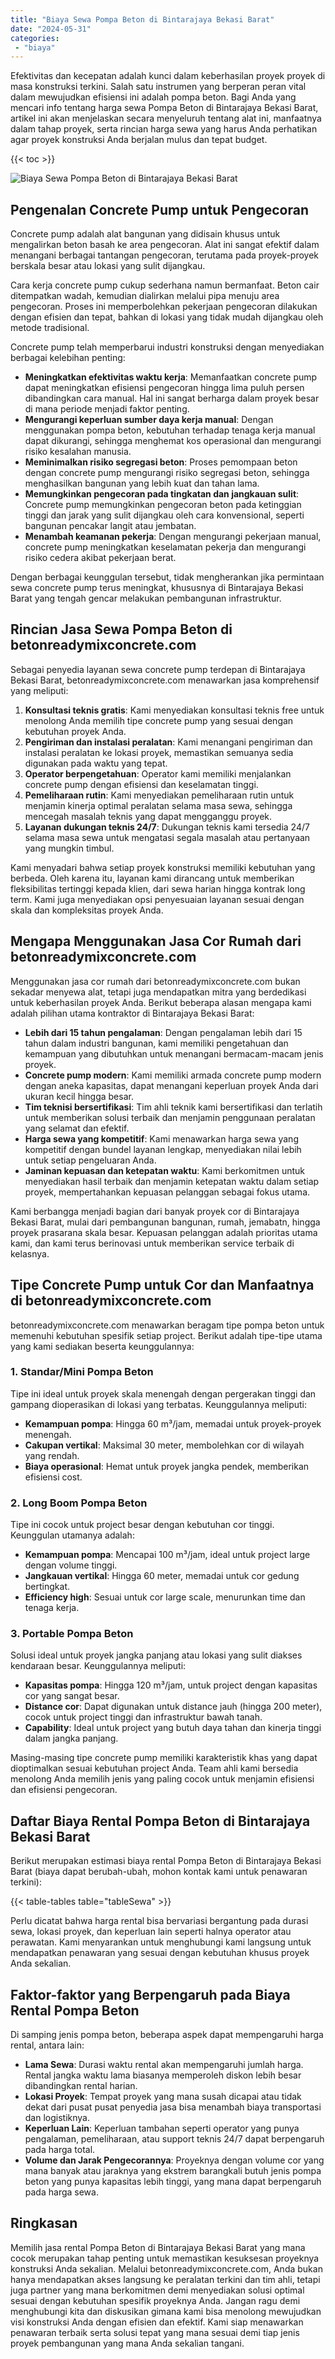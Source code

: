 ```yaml
---
title: "Biaya Sewa Pompa Beton di Bintarajaya Bekasi Barat"
date: "2024-05-31"
categories: 
 - "biaya"
---
```


Efektivitas dan kecepatan adalah kunci dalam keberhasilan proyek proyek di masa konstruksi terkini. Salah satu instrumen yang berperan peran vital dalam mewujudkan efisiensi ini adalah pompa beton. Bagi Anda yang mencari info tentang harga sewa Pompa Beton di Bintarajaya Bekasi Barat, artikel ini akan menjelaskan secara menyeluruh tentang alat ini, manfaatnya dalam tahap proyek, serta rincian harga sewa yang harus Anda perhatikan agar proyek konstruksi Anda berjalan mulus dan tepat budget.

{{< toc >}}

![Biaya Sewa Pompa Beton di Bintarajaya Bekasi Barat](https://betoncor8.github.io/pump/concrete-pump%20(16).png)

## Pengenalan Concrete Pump untuk Pengecoran

Concrete pump adalah alat bangunan yang didisain khusus untuk mengalirkan beton basah ke area pengecoran. Alat ini sangat efektif dalam menangani berbagai tantangan pengecoran, terutama pada proyek-proyek berskala besar atau lokasi yang sulit dijangkau.

Cara kerja concrete pump cukup sederhana namun bermanfaat. Beton cair ditempatkan wadah, kemudian dialirkan melalui pipa menuju area pengecoran. Proses ini memperbolehkan pekerjaan pengecoran dilakukan dengan efisien dan tepat, bahkan di lokasi yang tidak mudah dijangkau oleh metode tradisional.

Concrete pump telah memperbarui industri konstruksi dengan menyediakan berbagai kelebihan penting:

- **Meningkatkan efektivitas waktu kerja**: Memanfaatkan concrete pump dapat meningkatkan efisiensi pengecoran hingga lima puluh persen dibandingkan cara manual. Hal ini sangat berharga dalam proyek besar di mana periode menjadi faktor penting.
- **Mengurangi keperluan sumber daya kerja manual**: Dengan menggunakan pompa beton, kebutuhan terhadap tenaga kerja manual dapat dikurangi, sehingga menghemat kos operasional dan mengurangi risiko kesalahan manusia.
- **Meminimalkan risiko segregasi beton**: Proses pemompaan beton dengan concrete pump mengurangi risiko segregasi beton, sehingga menghasilkan bangunan yang lebih kuat dan tahan lama.
- **Memungkinkan pengecoran pada tingkatan dan jangkauan sulit**: Concrete pump memungkinkan pengecoran beton pada ketinggian tinggi dan jarak yang sulit dijangkau oleh cara konvensional, seperti bangunan pencakar langit atau jembatan.
- **Menambah keamanan pekerja**: Dengan mengurangi pekerjaan manual, concrete pump meningkatkan keselamatan pekerja dan mengurangi risiko cedera akibat pekerjaan berat.

Dengan berbagai keunggulan tersebut, tidak mengherankan jika permintaan sewa concrete pump terus meningkat, khususnya di Bintarajaya Bekasi Barat yang tengah gencar melakukan pembangunan infrastruktur.

## Rincian Jasa Sewa Pompa Beton di betonreadymixconcrete.com

Sebagai penyedia layanan sewa concrete pump terdepan di Bintarajaya Bekasi Barat, betonreadymixconcrete.com menawarkan jasa komprehensif yang meliputi:

1. **Konsultasi teknis gratis**: Kami menyediakan konsultasi teknis free untuk menolong Anda memilih tipe concrete pump yang sesuai dengan kebutuhan proyek Anda.
2. **Pengiriman dan instalasi peralatan**: Kami menangani pengiriman dan instalasi peralatan ke lokasi proyek, memastikan semuanya sedia digunakan pada waktu yang tepat.
3. **Operator berpengetahuan**: Operator kami memiliki menjalankan concrete pump dengan efisiensi dan keselamatan tinggi.
4. **Pemeliharaan rutin**: Kami menyediakan pemeliharaan rutin untuk menjamin kinerja optimal peralatan selama masa sewa, sehingga mencegah masalah teknis yang dapat mengganggu proyek.
5. **Layanan dukungan teknis 24/7**: Dukungan teknis kami tersedia 24/7 selama masa sewa untuk mengatasi segala masalah atau pertanyaan yang mungkin timbul.

Kami menyadari bahwa setiap proyek konstruksi memiliki kebutuhan yang berbeda. Oleh karena itu, layanan kami dirancang untuk memberikan fleksibilitas tertinggi kepada klien, dari sewa harian hingga kontrak long term. Kami juga menyediakan opsi penyesuaian layanan sesuai dengan skala dan kompleksitas proyek Anda.

## Mengapa Menggunakan Jasa Cor Rumah dari betonreadymixconcrete.com

Menggunakan jasa cor rumah dari betonreadymixconcrete.com bukan sekadar menyewa alat, tetapi juga mendapatkan mitra yang berdedikasi untuk keberhasilan proyek Anda. Berikut beberapa alasan mengapa kami adalah pilihan utama kontraktor di Bintarajaya Bekasi Barat:

- **Lebih dari 15 tahun pengalaman**: Dengan pengalaman lebih dari 15 tahun dalam industri bangunan, kami memiliki pengetahuan dan kemampuan yang dibutuhkan untuk menangani bermacam-macam jenis proyek.
- **Concrete pump modern**: Kami memiliki armada concrete pump modern dengan aneka kapasitas, dapat menangani keperluan proyek Anda dari ukuran kecil hingga besar.
- **Tim teknisi bersertifikasi**: Tim ahli teknik kami bersertifikasi dan terlatih untuk memberikan solusi terbaik dan menjamin penggunaan peralatan yang selamat dan efektif.
- **Harga sewa yang kompetitif**: Kami menawarkan harga sewa yang kompetitif dengan bundel layanan lengkap, menyediakan nilai lebih untuk setiap pengeluaran Anda.
- **Jaminan kepuasan dan ketepatan waktu**: Kami berkomitmen untuk menyediakan hasil terbaik dan menjamin ketepatan waktu dalam setiap proyek, mempertahankan kepuasan pelanggan sebagai fokus utama.

Kami berbangga menjadi bagian dari banyak proyek cor di Bintarajaya Bekasi Barat, mulai dari pembangunan bangunan, rumah, jemabatn, hingga proyek prasarana skala besar. Kepuasan pelanggan adalah prioritas utama kami, dan kami terus berinovasi untuk memberikan service terbaik di kelasnya.

## Tipe Concrete Pump untuk Cor dan Manfaatnya di betonreadymixconcrete.com

betonreadymixconcrete.com menawarkan beragam tipe pompa beton untuk memenuhi kebutuhan spesifik setiap project. Berikut adalah tipe-tipe utama yang kami sediakan beserta keunggulannya:

### 1\. Standar/Mini Pompa Beton

Tipe ini ideal untuk proyek skala menengah dengan pergerakan tinggi dan gampang dioperasikan di lokasi yang terbatas. Keunggulannya meliputi:

- **Kemampuan pompa**: Hingga 60 m³/jam, memadai untuk proyek-proyek menengah.
- **Cakupan vertikal**: Maksimal 30 meter, membolehkan cor di wilayah yang rendah.
- **Biaya operasional**: Hemat untuk proyek jangka pendek, memberikan efisiensi cost.

### 2\. Long Boom Pompa Beton

Tipe ini cocok untuk project besar dengan kebutuhan cor tinggi. Keunggulan utamanya adalah:

- **Kemampuan pompa**: Mencapai 100 m³/jam, ideal untuk project large dengan volume tinggi.
- **Jangkauan vertikal**: Hingga 60 meter, memadai untuk cor gedung bertingkat.
- **Efficiency high**: Sesuai untuk cor large scale, menurunkan time dan tenaga kerja.

### 3\. Portable Pompa Beton

Solusi ideal untuk proyek jangka panjang atau lokasi yang sulit diakses kendaraan besar. Keunggulannya meliputi:

- **Kapasitas pompa**: Hingga 120 m³/jam, untuk project dengan kapasitas cor yang sangat besar.
- **Distance cor**: Dapat digunakan untuk distance jauh (hingga 200 meter), cocok untuk project tinggi dan infrastruktur bawah tanah.
- **Capability**: Ideal untuk project yang butuh daya tahan dan kinerja tinggi dalam jangka panjang.

Masing-masing tipe concrete pump memiliki karakteristik khas yang dapat dioptimalkan sesuai kebutuhan project Anda. Team ahli kami bersedia menolong Anda memilih jenis yang paling cocok untuk menjamin efisiensi dan efisiensi pengecoran.

## Daftar Biaya Rental Pompa Beton di Bintarajaya Bekasi Barat

Berikut merupakan estimasi biaya rental Pompa Beton di Bintarajaya Bekasi Barat (biaya dapat berubah-ubah, mohon kontak kami untuk penawaran terkini):

{{< table-tables table="tableSewa" >}}

Perlu dicatat bahwa harga rental bisa bervariasi bergantung pada durasi sewa, lokasi proyek, dan keperluan lain seperti halnya operator atau perawatan. Kami menyarankan untuk menghubungi kami langsung untuk mendapatkan penawaran yang sesuai dengan kebutuhan khusus proyek Anda sekalian.

## Faktor-faktor yang Berpengaruh pada Biaya Rental Pompa Beton

Di samping jenis pompa beton, beberapa aspek dapat mempengaruhi harga rental, antara lain:

- **Lama Sewa**: Durasi waktu rental akan mempengaruhi jumlah harga. Rental jangka waktu lama biasanya memperoleh diskon lebih besar dibandingkan rental harian.
- **Lokasi Proyek**: Tempat proyek yang mana susah dicapai atau tidak dekat dari pusat pusat penyedia jasa bisa menambah biaya transportasi dan logistiknya.
- **Keperluan Lain**: Keperluan tambahan seperti operator yang punya pengalaman, pemeliharaan, atau support teknis 24/7 dapat berpengaruh pada harga total.
- **Volume dan Jarak Pengecorannya**: Proyeknya dengan volume cor yang mana banyak atau jaraknya yang ekstrem barangkali butuh jenis pompa beton yang punya kapasitas lebih tinggi, yang mana dapat berpengaruh pada harga sewa.

## Ringkasan

Memilih jasa rental Pompa Beton di Bintarajaya Bekasi Barat yang mana cocok merupakan tahap penting untuk memastikan kesuksesan proyeknya konstruksi Anda sekalian. Melalui betonreadymixconcrete.com, Anda bukan hanya mendapatkan akses langsung ke peralatan terkini dan tim ahli, tetapi juga partner yang mana berkomitmen demi menyediakan solusi optimal sesuai dengan kebutuhan spesifik proyeknya Anda. Jangan ragu demi menghubungi kita dan diskusikan gimana kami bisa menolong mewujudkan visi konstruksi Anda dengan efisien dan efektif. Kami siap menawarkan penawaran terbaik serta solusi tepat yang mana sesuai demi tiap jenis proyek pembangunan yang mana Anda sekalian tangani.
